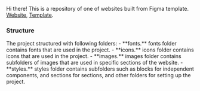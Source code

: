 Hi there! This is a repository of one of websites built from Figma template. <a href="https://yusuf-youth.github.io/Positivus/">Website</a>, <a href="https://www.figma.com/design/rYuygYWV3mQRhBIidLdHPT/Positivus?node-id=25-145&p=f&t=EPz27KiT88ynDBX5-0">Template</a>. <br />

<h3>Structure</h3>
The project structured with following folders: 
- **fonts.** fonts folder contains fonts that are used in the project.
- **icons.** icons folder contains icons that are used in the project.
- **images.** images folder contains subfolders of images that are used in specific sections of the website.
- **styles.** styles folder contains subfolders such as blocks for independent components, and sections for sections, and other folders for setting up the project.
